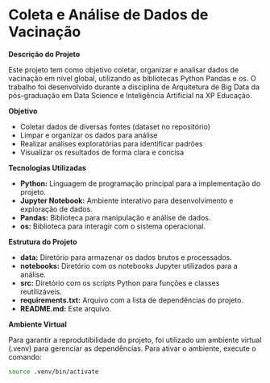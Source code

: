 # Coleta e Análise de Dados de Vacinação

**Descrição do Projeto**

Este projeto tem como objetivo coletar, organizar e analisar dados de vacinação em nível global, utilizando as bibliotecas Python Pandas e os. 
O trabalho foi desenvolvido durante a disciplina de Arquitetura de Big Data da pós-graduação em Data Science e Inteligência Artificial na XP Educação.

**Objetivo**

* Coletar dados de diversas fontes (dataset no repositório)
* Limpar e organizar os dados para análise
* Realizar análises exploratórias para identificar padrões
* Visualizar os resultados de forma clara e concisa

**Tecnologias Utilizadas**

* **Python:** Linguagem de programação principal para a implementação do projeto.
* **Jupyter Notebook:** Ambiente interativo para desenvolvimento e exploração de dados.
* **Pandas:** Biblioteca para manipulação e análise de dados.
* **os:** Biblioteca para interagir com o sistema operacional.

**Estrutura do Projeto**

* **data:** Diretório para armazenar os dados brutos e processados.
* **notebooks:** Diretório com os notebooks Jupyter utilizados para a análise.
* **src:** Diretório com os scripts Python para funções e classes reutilizáveis.
* **requirements.txt:** Arquivo com a lista de dependências do projeto.
* **README.md:** Este arquivo.

**Ambiente Virtual**

Para garantir a reprodutibilidade do projeto, foi utilizado um ambiente virtual (.venv) para gerenciar as dependências. Para ativar o ambiente, execute o comando:
```bash
source .venv/bin/activate
